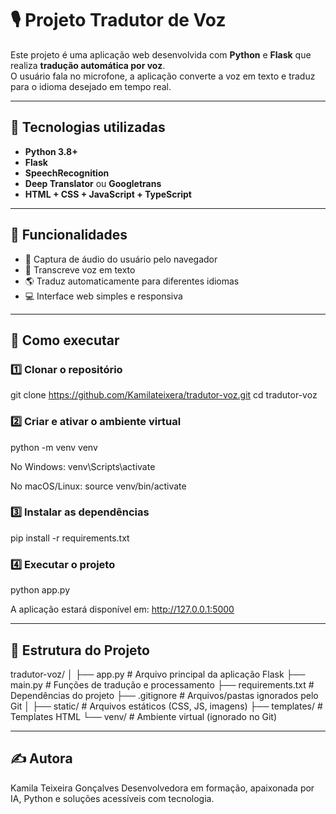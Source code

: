 # 🎙️ Projeto Tradutor de Voz

Este projeto é uma aplicação web desenvolvida com **Python** e **Flask** que realiza **tradução automática por voz**.  
O usuário fala no microfone, a aplicação converte a voz em texto e traduz para o idioma desejado em tempo real.

---

## 🔧 Tecnologias utilizadas
- **Python 3.8+**
- **Flask**
- **SpeechRecognition**
- **Deep Translator** ou **Googletrans**
- **HTML + CSS + JavaScript + TypeScript** 

---

## 🎯 Funcionalidades
- 🎤 Captura de áudio do usuário pelo navegador
- 📝 Transcreve voz em texto
- 🌎 Traduz automaticamente para diferentes idiomas
- 💻 Interface web simples e responsiva

---

## 🚀 Como executar

### 1️⃣ Clonar o repositório

git clone https://github.com/Kamilateixera/tradutor-voz.git
cd tradutor-voz

### 2️⃣ Criar e ativar o ambiente virtual
python -m venv venv

No Windows:
venv\Scripts\activate

No macOS/Linux:
source venv/bin/activate


### 3️⃣ Instalar as dependências
pip install -r requirements.txt

### 4️⃣ Executar o projeto
python app.py

A aplicação estará disponível em:
http://127.0.0.1:5000


---
## 📂 Estrutura do Projeto

tradutor-voz/
│
├── app.py            # Arquivo principal da aplicação Flask
├── main.py           # Funções de tradução e processamento
├── requirements.txt  # Dependências do projeto
├── .gitignore        # Arquivos/pastas ignorados pelo Git
│
├── static/           # Arquivos estáticos (CSS, JS, imagens)
├── templates/        # Templates HTML
└── venv/             # Ambiente virtual (ignorado no Git)

---
## ✍️ Autora
Kamila Teixeira Gonçalves
Desenvolvedora em formação, apaixonada por IA, Python e soluções acessíveis com tecnologia.




